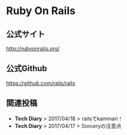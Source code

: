 # Ruby On Rails
## 公式サイト
<http://rubyonrails.org/>

## 公式Github
<https://github.com/rails/rails>


## 関連投稿
* <router-link to="/diary/#rails%E3%81%A7kaminari%EF%BC%81"><b>Tech Diary</b> > 2017/04/18 > railsでkaminari！</router-link>
* <router-link to="/diary/#sorcery%E3%81%AE%E6%B3%A8%E6%84%8F%E7%82%B9"><b>Tech Diary</b> > 2017/04/17 > Sorceryの注意点</router-link>